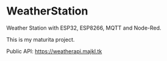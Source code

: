 # WeatherStation
Weather Station with ESP32, ESP8266, MQTT and Node-Red.

This is my maturita project.

Public API: https://weatherapi.majkl.tk
